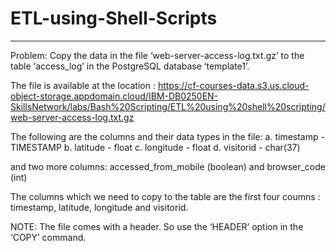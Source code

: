 # ETL-using-Shell-Scripts
-------------------------

Problem:
Copy the data in the file ‘web-server-access-log.txt.gz’ to the table ‘access_log’ in the PostgreSQL database ‘template1’.

The file is available at the location : https://cf-courses-data.s3.us.cloud-object-storage.appdomain.cloud/IBM-DB0250EN-SkillsNetwork/labs/Bash%20Scripting/ETL%20using%20shell%20scripting/web-server-access-log.txt.gz

The following are the columns and their data types in the file:
a. timestamp - TIMESTAMP
b. latitude - float
c. longitude - float
d. visitorid - char(37)

and two more columns: accessed_from_mobile (boolean) and browser_code (int)

The columns which we need to copy to the table are the first four coumns : timestamp, latitude, longitude and visitorid.


NOTE: The file comes with a header. So use the ‘HEADER’ option in the ‘COPY’ command.


